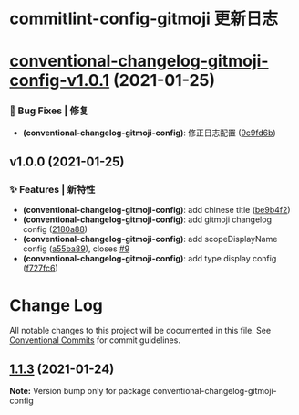# commitlint-config-gitmoji 更新日志

# [conventional-changelog-gitmoji-config-v1.0.1](https://github.com/arvinxx/commit-gitmoji/compare/conventional-changelog-gitmoji-config-v1.0.0...conventional-changelog-gitmoji-config-v1.0.1) (2021-01-25)


### 🐛 Bug Fixes | 修复

* **(conventional-changelog-gitmoji-config)**: 修正日志配置 ([9c9fd6b](https://github.com/arvinxx/commit-gitmoji/commit/9c9fd6b))

## v1.0.0 (2021-01-25)


### ✨ Features | 新特性

* **(conventional-changelog-gitmoji-config)**: add chinese title ([be9b4f2](https://github.com/arvinxx/commit-gitmoji/commit/be9b4f2))
* **(conventional-changelog-gitmoji-config)**: add gitmoji changelog config ([2180a88](https://github.com/arvinxx/commit-gitmoji/commit/2180a88))
* **(conventional-changelog-gitmoji-config)**: add scopeDisplayName config ([a55ba89](https://github.com/arvinxx/commit-gitmoji/commit/a55ba89)), closes [#9](https://github.com/arvinxx/commit-gitmoji/issues/9)
* **(conventional-changelog-gitmoji-config)**: add type display config ([f727fc6](https://github.com/arvinxx/commit-gitmoji/commit/f727fc6))

# Change Log

All notable changes to this project will be documented in this file.
See [Conventional Commits](https://conventionalcommits.org) for commit guidelines.

## [1.1.3](https://github.com/arvinxx/commit-gitmoji/compare/conventional-changelog-gitmoji-config@1.1.2...conventional-changelog-gitmoji-config@1.1.3) (2021-01-24)

**Note:** Version bump only for package conventional-changelog-gitmoji-config
